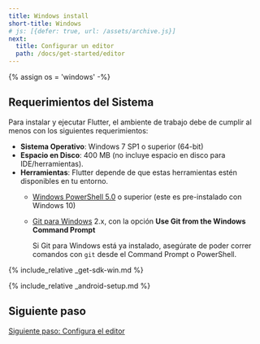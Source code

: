 ```yaml
---
title: Windows install
short-title: Windows
# js: [{defer: true, url: /assets/archive.js}]
next:
  title: Configurar un editor
  path: /docs/get-started/editor
---
```


{% assign os = 'windows' -%}

## Requerimientos del Sistema

Para instalar y ejecutar Flutter, el ambiente de trabajo debe de cumplir al menos con los siguientes requerimientos:

- **Sistema Operativo**: Windows 7 SP1 o superior (64-bit)
- **Espacio en Disco**: 400 MB (no incluye espacio en disco para IDE/herramientas).
- **Herramientas**: Flutter depende de que estas herramientas estén disponibles en tu entorno.
  - [Windows PowerShell 5.0][] o superior (este es pre-instalado con Windows 10)
  - [Git para Windows][] 2.x, con la opción **Use Git from the Windows Command Prompt**

     Si Git para Windows está ya instalado, asegúrate de poder correr comandos con `git` desde el 
     Command Prompt o PowerShell.

{% include_relative _get-sdk-win.md %}

{% include_relative _android-setup.md %}

## Siguiente paso

[Siguiente paso: Configura el editor](/docs/get-started/editor)

[Git para Windows]: https://git-scm.com/download/win
[Windows PowerShell 5.0]: https://docs.microsoft.com/en-us/powershell/scripting/setup/installing-windows-powershell

